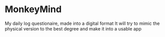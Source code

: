 # MonkeyMind
My daily log questionaire, made into a digital format
It will try to mimic the physical version to the best degree and make it into a usable app
